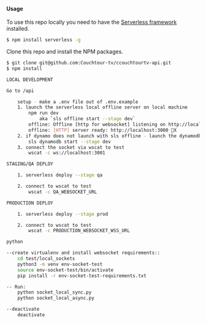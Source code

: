 #### Usage

To use this repo locally you need to have the [Serverless framework](https://serverless.com) installed.

``` bash
$ npm install serverless -g
```

Clone this repo and install the NPM packages.

``` bash
$ git clone git@github.com:Couchtour-tv/ccouchtourtv-api.git
$ npm install
```

``` bash
LOCAL DEVELOPMENT

Go to /api

	setup - make a .env file out of .env.example
	1. launch the serverless local offline server on local machine
  		npm run dev
  			aka `sls offline start --stage dev`
		offline: Offline [http for websocket] listening on http://localhost:3001
		offline: [HTTP] server ready: http://localhost:3000 🚀X
	2. if dynamo does not launch with sls offline - launch the dynamodb-local server
  		sls dynamodb start --stage dev
	3. connect the socket via wscat to test
  		wscat -c ws://localhost:3001
```

``` bash
STAGING/QA DEPLOY

	1. serverless deploy --stage qa

	2. connect to wscat to test
		wscat -c QA_WEBSOCKET_URL
```


``` bash
PRODUCTION DEPLOY

	1. serverless deploy --stage prod

	2. connect to wscat to test
		wscat -c PRODUCTION_WEBSOCKET_WSS_URL
```

``` bash
python

--create virtualenv and install websocket requirements::
	cd test/local_sockets
	python3 -m venv env-socket-test
	source env-socket-test/bin/activate
	pip install -r env-socket-test-requirements.txt

-- Run:
	python socket_local_sync.py
	python socket_local_async.py

--deactivate
	deactivate
```